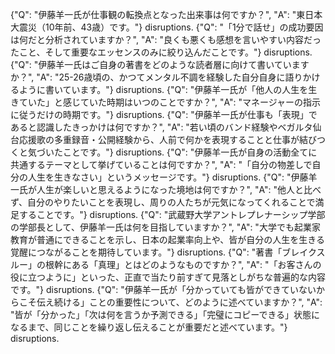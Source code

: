 {"Q": "伊藤羊一氏が仕事観の転換点となった出来事は何ですか？", "A": "東日本大震災（10年前、43歳）です。"} disruptions.
{"Q": "「1分で話せ」の成功要因は何だと分析されていますか？", "A": "良くも悪くも感想を言いやすい内容だったこと、そして重要なエッセンスのみに絞り込んだことです。"} disruptions.
{"Q": "伊藤羊一氏はご自身の著書をどのような読者層に向けて書いていますか？", "A": "25-26歳頃の、かつてメンタル不調を経験した自分自身に語りかけるように書いています。"} disruptions.
{"Q": "伊藤羊一氏が「他人の人生を生きていた」と感じていた時期はいつのことですか？", "A": "マネージャーの指示に従うだけの時期です。"} disruptions.
{"Q": "伊藤羊一氏が仕事も「表現」であると認識したきっかけは何ですか？", "A": "若い頃のバンド経験やベガルタ仙台応援歌の多重録音・公開経験から、人前で何かを表現することと仕事が結びつくと気づいたことです。"} disruptions.
{"Q": "伊藤羊一氏が自身の活動全てに共通するテーマとして挙げていることは何ですか？", "A": "「自分の物差しで自分の人生を生きなさい」というメッセージです。"} disruptions.
{"Q": "伊藤羊一氏が人生が楽しいと思えるようになった境地は何ですか？", "A": "他人と比べず、自分のやりたいことを表現し、周りの人たちが元気になってくれることで満足することです。"} disruptions.
{"Q": "武蔵野大学アントレプレナーシップ学部の学部長として、伊藤羊一氏は何を目指していますか？", "A": "大学でも起業家教育が普通にできることを示し、日本の起業率向上や、皆が自分の人生を生きる覚醒につながることを期待しています。"} disruptions.
{"Q": "著書「ブレイクスルー」の根幹にある「真理」とはどのようなものですか？", "A": "「お客さんの役に立つように」といった、正直で当たり前すぎて見落としがちな普遍的な内容です。"} disruptions.
{"Q": "伊藤羊一氏が「分かっていても皆ができていないからこそ伝え続ける」ことの重要性について、どのように述べていますか？", "A": "皆が「分かった」「次は何を言うか予測できる」「完璧にコピーできる」状態になるまで、同じことを繰り返し伝えることが重要だと述べています。"} disruptions. 